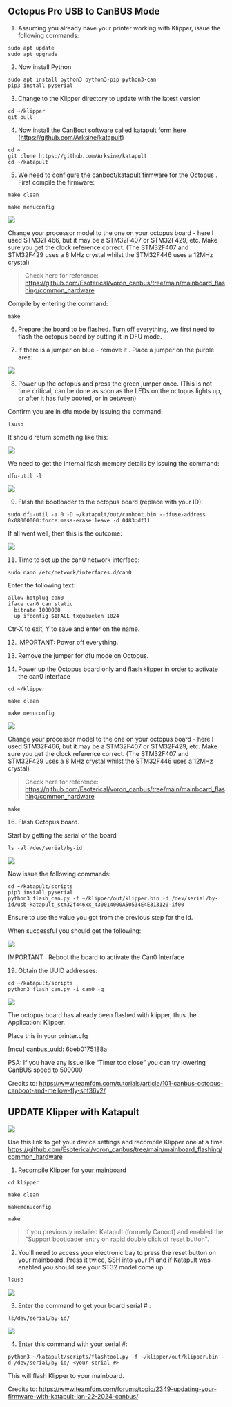 ## Octopus Pro USB to CanBUS Mode

1. Assuming you already have your printer working with Klipper, issue the following commands:

```
sudo apt update
sudo apt upgrade
```

2. Now install Python

```
sudo apt install python3 python3-pip python3-can
pip3 install pyserial
```

3. Change to the Klipper directory to update with the latest version

```
cd ~/klipper
git pull
```

4. Now install the CanBoot software called katapult form here (https://github.com/Arksine/katapult) 

```
cd ~
git clone https://github.com/Arksine/katapult
cd ~/katapult
```

5. We need to configure the canboot/katapult firmware for the Octopus . First compile the firmware: 

```
make clean
```
```
make menuconfig
```

![](https://github.com/emebecnc/Guides/blob/main/Octopus%20Pro%20USB%20to%20CanBUS%20Mode/media/1.png?raw=true)

Change your processor model to the one on your octopus board - here I used STM32F466, but it may be a STM32F407 or STM32F429, etc. Make sure you get the clock reference correct. (The STM32F407 and STM32F429 uses a 8 MHz crystal whilst the STM32F446 uses a 12MHz crystal) 

>Check here for reference: https://github.com/Esoterical/voron_canbus/tree/main/mainboard_flashing/common_hardware 

Compile by entering the command: 

```
make
```

6. Prepare the board to be flashed. Turn off everything, we first need to flash the octopus board by putting it in DFU mode.

7. If there is a jumper on  blue - remove it . Place a jumper on the purple area: 

![](https://github.com/emebecnc/Guides/blob/main/Octopus%20Pro%20USB%20to%20CanBUS%20Mode/media/2.png?raw=true)

8. Power up the octopus and press the green jumper once. (This is not time critical, can be done as soon as the LEDs on the octopus lights up, or after it has fully booted, or in between) 

Confirm you are in dfu mode by issuing the command: 

```
lsusb
```

It should return something like this: 

![](https://github.com/emebecnc/Guides/blob/main/Octopus%20Pro%20USB%20to%20CanBUS%20Mode/media/3.png?raw=true)

We need to get the internal flash memory details by issuing the command: 

```
dfu-util -l
```

![](https://github.com/emebecnc/Guides/blob/main/Octopus%20Pro%20USB%20to%20CanBUS%20Mode/media/4.png?raw=true)

9. Flash the bootloader to the octopus board (replace with your ID): 

```
sudo dfu-util -a 0 -D ~/katapult/out/canboot.bin --dfuse-address 0x08000000:force:mass-erase:leave -d 0483:df11
```

If all went well, then this is the outcome: 

![](https://github.com/emebecnc/Guides/blob/main/Octopus%20Pro%20USB%20to%20CanBUS%20Mode/media/5.png?raw=true)

11. Time to set up the can0 network interface: 

```
sudo nano /etc/network/interfaces.d/can0
```

Enter the following text: 

```
allow-hotplug can0
iface can0 can static
  bitrate 1000000
  up ifconfig $IFACE txqueuelen 1024
  ```
  
Ctr-X to exit, Y to save and enter on the name. 

12. IMPORTANT: Power off everything. 

13. Remove the jumper for dfu mode on Octopus. 

14. Power up the Octopus board only and flash klipper in order to activate the can0 interface 

```
cd ~/klipper
```
```
make clean
```
```
make menuconfig
```

![](https://github.com/emebecnc/Guides/blob/main/Octopus%20Pro%20USB%20to%20CanBUS%20Mode/media/6.png?raw=true)

Change your processor model to the one on your octopus board - here I used STM32F466, but it may be a STM32F407 or STM32F429, etc. Make sure you get the clock reference correct. (The STM32F407 and STM32F429 uses a 8 MHz crystal whilst the STM32F446 uses a 12MHz crystal) 

>Check here for reference: https://github.com/Esoterical/voron_canbus/tree/main/mainboard_flashing/common_hardware 

```
make
```

16. Flash Octopus board. 

Start by getting the serial of the board 

```
ls -al /dev/serial/by-id
```

![](https://github.com/emebecnc/Guides/blob/main/Octopus%20Pro%20USB%20to%20CanBUS%20Mode/media/7.png?raw=true)

Now issue the following commands: 

```
cd ~/katapult/scripts
pip3 install pyserial
python3 flash_can.py -f ~/klipper/out/klipper.bin -d /dev/serial/by-id/usb-katapult_stm32f446xx_430014000A50534E4E313120-if00
```

Ensure to use the value you got from the previous step for the id. 

When successful you should get the following: 

![](https://github.com/emebecnc/Guides/blob/main/Octopus%20Pro%20USB%20to%20CanBUS%20Mode/media/8.png?raw=true)

IMPORTANT : Reboot the board to activate the Can0 Interface

19. Obtain the UUID addresses: 

```
cd ~/katapult/scripts
python3 flash_can.py -i can0 -q
```

![](https://github.com/emebecnc/Guides/blob/main/Octopus%20Pro%20USB%20to%20CanBUS%20Mode/media/9.png?raw=true)

The octopus board has already been flashed with klipper, thus the Application: Klipper. 

Place this in your printer.cfg

[mcu]
canbus_uuid: 6beb0175188a

PSA: If you have any issue like “Timer too close” you can try lowering CanBUS speed to 500000

Credits to:
https://www.teamfdm.com/tutorials/article/101-canbus-octopus-canboot-and-mellow-fly-sht36v2/

## UPDATE Klipper with Katapult

![](https://github.com/emebecnc/Guides/blob/main/Octopus%20Pro%20USB%20to%20CanBUS%20Mode/media/10.png?raw=true)

Use this link to get your device settings and recompile Klipper one at a time.
https://github.com/Esoterical/voron_canbus/tree/main/mainboard_flashing/common_hardware 

1. Recompile Klipper for your mainboard 

```
cd klipper
```
```
make clean
```
```
makemenuconfig
```
```
make
```
>If you previously installed Katapult (formerly Canoot) and enabled the "Support bootloader entry on rapid double click of reset button". 

2. You'll need to access your electronic bay to press the reset button on your mainboard. Press it twice, SSH into your Pi and if Katapult was enabled you should see your ST32 model come up. 

```
lsusb
```

![](https://github.com/emebecnc/Guides/blob/main/Octopus%20Pro%20USB%20to%20CanBUS%20Mode/media/11.png?raw=true)

3. Enter the command to get your board serial # : 

```
ls/dev/serial/by-id/ 
```

![](https://github.com/emebecnc/Guides/blob/main/Octopus%20Pro%20USB%20to%20CanBUS%20Mode/media/12.png?raw=true)

4. Enter this command with your serial #: 

```
python3 ~/katapult/scripts/flashtool.py -f ~/klipper/out/klipper.bin -d /dev/serial/by-id/ <your serial #> 
```

This will flash Klipper to your mainboard. 

Credits to: https://www.teamfdm.com/forums/topic/2349-updating-your-firmware-with-katapult-jan-22-2024-canbus/
